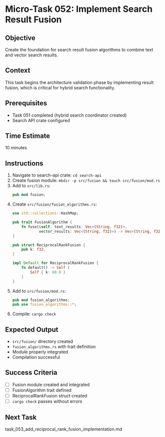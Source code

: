 # Micro-Task 052: Implement Search Result Fusion

## Objective
Create the foundation for search result fusion algorithms to combine text and vector search results.

## Context
This task begins the architecture validation phase by implementing result fusion, which is critical for hybrid search functionality.

## Prerequisites
- Task 051 completed (hybrid search coordinator created)
- Search API crate configured

## Time Estimate
10 minutes

## Instructions
1. Navigate to search-api crate: `cd search-api`
2. Create fusion module: `mkdir -p src/fusion && touch src/fusion/mod.rs`
3. Add to `src/lib.rs`:
   ```rust
   pub mod fusion;
   ```
4. Create `src/fusion/fusion_algorithms.rs`:
   ```rust
   use std::collections::HashMap;
   
   pub trait FusionAlgorithm {
       fn fuse(&self, text_results: Vec<(String, f32)>, 
               vector_results: Vec<(String, f32)>) -> Vec<(String, f32)>;
   }
   
   pub struct ReciprocalRankFusion {
       pub k: f32,
   }
   
   impl Default for ReciprocalRankFusion {
       fn default() -> Self {
           Self { k: 60.0 }
       }
   }
   ```
5. Add to `src/fusion/mod.rs`:
   ```rust
   pub mod fusion_algorithms;
   pub use fusion_algorithms::*;
   ```
6. Compile: `cargo check`

## Expected Output
- `src/fusion/` directory created
- `fusion_algorithms.rs` with trait definition
- Module properly integrated
- Compilation successful

## Success Criteria
- [ ] Fusion module created and integrated
- [ ] FusionAlgorithm trait defined
- [ ] ReciprocalRankFusion struct created
- [ ] `cargo check` passes without errors

## Next Task
task_053_add_reciprocal_rank_fusion_implementation.md
